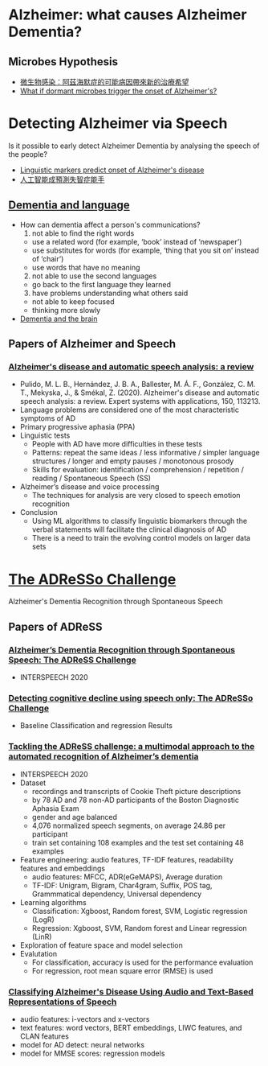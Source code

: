 # Alzheimer: what causes Alzheimer Dementia? 

## Microbes Hypothesis
- [微生物感染：阿茲海默症的可能病因帶來新的治療希望](https://www.bbc.com/zhongwen/trad/science-59093440)
- [What if dormant microbes trigger the onset of Alzheimer's?](https://www.bbc.com/future/article/20211006-what-if-dormant-microbes-trigger-alzheimers)

# Detecting Alzheimer via Speech
Is it possible to early detect Alzheimer Dementia by analysing the speech of the people?
- [Linguistic markers predict onset of Alzheimer's disease](https://www.thelancet.com/action/showPdf?pii=S2589-5370%2820%2930327-8)
- [人工智能成預測失智症能手](https://www.bbc.com/zhongwen/trad/science-54663725)

## [Dementia and language](https://www.alzheimers.org.uk/about-dementia/symptoms-and-diagnosis/symptoms/dementia-and-language)
- How can dementia affect a person's communications?
  1. not able to find the right words
    - use a related word (for example, ‘book’ instead of ‘newspaper’)
    - use substitutes for words (for example, ‘thing that you sit on’ instead of ‘chair’)
    - use words that have no meaning
  2. not able to use the second languages
    - go back to the first language they learned
  3. have problems understanding what others said
    - not able to keep focused
    - thinking more slowly
- [Dementia and the brain](https://www.alzheimers.org.uk/about-dementia/symptoms-and-diagnosis/how-dementia-progresses/brain-dementia)

## Papers of Alzheimer and Speech

### [Alzheimer's disease and automatic speech analysis: a review](https://www.sciencedirect.com/science/article/pii/S0957417420300397)
- Pulido, M. L. B., Hernández, J. B. A., Ballester, M. Á. F., González, C. M. T., Mekyska, J., & Smékal, Z. (2020). Alzheimer's disease and automatic speech analysis: a review. Expert systems with applications, 150, 113213.
- Language problems are considered one of the most characteristic symptoms of AD
- Primary progressive aphasia (PPA)
- Linguistic tests
  - People with AD have more difficulties in these tests
  - Patterns: repeat the same ideas / less informative / simpler language structures / longer and empty pauses / monotonous prosody
  - Skills for evaluation: identification / comprehension / repetition / reading / Spontaneous Speech (SS)
- Alzheimer’s disease and voice processing
  - The techniques for analysis are very closed to speech emotion recognition
- Conclusion
  - Using ML algorithms to classify linguistic biomarkers through the verbal statements will facilitate the clinical diagnosis of AD
  - There is a need to train the evolving control models on larger data sets


# [The ADReSSo Challenge](http://www.homepages.ed.ac.uk/sluzfil/ADReSSo-2021/#baseline)
Alzheimer's Dementia Recognition through Spontaneous Speech

## Papers of ADReSS

### [Alzheimer’s Dementia Recognition through Spontaneous Speech: The ADReSS Challenge](https://arxiv.org/pdf/2004.06833.pdf)
- INTERSPEECH 2020

### [Detecting cognitive decline using speech only: The ADReSSo Challenge](http://www.homepages.ed.ac.uk/sluzfil/ADReSSo-2021/LuzEtAl21ADReSSo.pdf)
- Baseline Classification and regression Results

### [Tackling the ADReSS challenge: a multimodal approach to the automated recognition of Alzheimer’s dementia](http://www.interspeech2020.org/uploadfile/pdf/Wed-SS-1-6-1.pdf)
- INTERSPEECH 2020
- Dataset
  - recordings and transcripts of Cookie Theft picture descriptions
  - by 78 AD and 78 non-AD participants of the Boston Diagnostic Aphasia Exam
  - gender and age balanced
  - 4,076 normalized speech segments, on average 24.86 per participant
  - train set containing 108 examples and the test set containing 48 examples
- Feature engineering: audio features, TF-IDF features, readability features and embeddings
  - audio features: MFCC, ADR(eGeMAPS), Average duration
  - TF-IDF: Unigram, Bigram, Char4gram, Suffix, POS tag, Grammmatical dependency, Universal dependency
- Learning algorithms
  - Classification: Xgboost, Random forest, SVM, Logistic regression (LogR)
  - Regression: Xgboost, SVM, Random forest and Linear regression (LinR)
- Exploration of feature space and model selection
- Evalutation
  - For classification, accuracy is used for the performance evaluation
  - For regression, root mean square error (RMSE) is used

### [Classifying Alzheimer's Disease Using Audio and Text-Based Representations of Speech](https://www.frontiersin.org/articles/10.3389/fpsyg.2020.624137/full)
- audio features: i-vectors and x-vectors
- text features: word vectors, BERT embeddings, LIWC features, and CLAN features
- model for AD detect: neural networks
- model for MMSE scores: regression models

